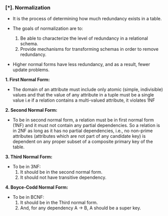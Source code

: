 
### [\*]. Normalization
* It is the process of determining how much redundancy exists in a table. 
* The goals of normalization are to:
  1. Be able to characterize the level of redundancy in a relational schema.
  2. Provide mechanisms for transforming schemas in order to remove redundancy.

* Higher normal forms have less redundancy, and as a result, fewer update problems.

**1. First Normal Form:**
* The domain of an attribute must include only atomic (simple, indivisible) values and that the value of any attribute in a tuple must be a single value i.e if a relation contains a multi-valued attribute, it violates 1NF

**2. Second Normal Form:**
* To be in second normal form, a relation must be in first normal form (1NF) and it must not contain any partial dependencies. So a relation is in 2NF as long as it has no partial dependencies, i.e., no non-prime attributes (attributes which are not part of any candidate key) is dependent on any proper subset of a composite primary key of the table.

**3. Third Normal Form:**
* To be in 3NF:
    1. It should be in the second normal form.
    2. It should not have transitive dependency.

**4. Boyce-Codd Normal Form:**
* To be in BCNF:
    1. It should be in the Third normal form.
    2. And, for any dependency A → B, A should be a super key.

